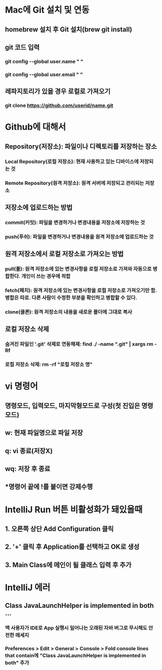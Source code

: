 # Mac에 Git 설치 및 연동
## homebrew 설치 후 Git 설치(brew git install)
## git 코드 입력
### git config --global user.name " "
### git config --global user.email " "
## 레파지토리가 있을 경우 로컬로 가져오기
### git clone https://github.com/userid/name.git

# Github에 대해서
## Repository(저장소): 파일이나 디렉토리를 저장하는 장소
### Local Repository(로컬 저장소): 현재 사용하고 있는 디바이스에 저장되는 것
### Remote Repository(원격 저장소): 원격 서버에 저장되고 관리되는 저장소
## 저장소에 업로드하는 방법
### commit(커밋): 파일을 변경하거나 변경내용을 저장소에 저장하는 것
### push(푸쉬): 파일을 변경하거나 변경내용을 원격 저장소에 업로드하는 것
## 원격 저장소에서 로컬 저장소로 가져오는 방법
### pull(풀): 원격 저장소에 있는 변경사항을 로컬 저장소로 가져와 자동으로 병합한다. 개인이 쓰는 경우에 적합
### fetch(페치): 원격 저장소에 있는 변경사항을 로컬 저장소로 가져오기만 함. 병합은 따로. 다른 사람이 수정한 부분을 확인하고 병합할 수 있다.
### clone(클론): 원격 저장소의 내용을 새로운 폴더에 그대로 복사
## 로컬 저장소 삭제
### 숨겨진 파일인 '.git' 삭제로 연동해제: find ./ -name ".git" | xargs rm -Rf
### 로컬 저장소 삭제: rm -rf "로컬 저장소 명"

# vi 명령어
## 명령모드, 입력모드, 마지막형모드로 구성(첫 진입은 명령모드)
## w: 현재 파일명으로 파일 저장
## q: vi 종료(저장X)
## wq: 저장 후 종료
## *명령어 끝에 !를 붙이면 강제수행

# IntelliJ Run 버튼 비활성화가 돼있을때
## 1. 오른쪽 상단 Add Configuration 클릭
## 2. '+' 클릭 후 Application를 선택하고 OK로 생성
## 3. Main Class에 메인이 될 클래스 입력 후 추가

# IntelliJ 에러
## Class JavaLaunchHelper is implemented in both ... 
### 맥 사용자가 IDE로 App 실행시 일어나는 오래된 자바 버그로 무시해도 안전한 메세지
### Preferences > Edit > General > Console > Fold console lines that contain에 "Class JavaLaunchHelper is implemented in both" 추가
